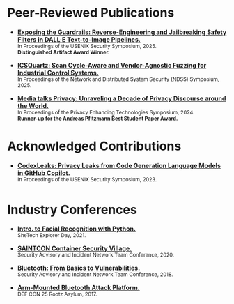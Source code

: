 # Peer-Reviewed Publications

- **[Exposing the Guardrails: Reverse-Engineering and Jailbreaking Safety Filters in DALL·E Text-to-Image Pipelines.](https://www.usenix.org/system/files/conference/usenixsecurity25/sec25cycle1-prepub-746-villa.pdf)** <br>
  <sup>In Proceedings of the USENIX Security Symposium, 2025.<br>**Distinguished Artifact Award Winner.**</sup>

- **[ICSQuartz: Scan Cycle-Aware and Vendor-Agnostic Fuzzing for Industrial Control Systems.](https://www.ndss-symposium.org/wp-content/uploads/2025-795-paper.pdf)** <br>
  <sup>In Proceedings of the Network and Distributed System Security (NDSS) Symposium, 2025.</sup>

- **[Media talks Privacy: Unraveling a Decade of Privacy Discourse around the World.](https://petsymposium.org/popets/2024/popets-2024-0109.pdf)** <br>
  <sup>In Proceedings of the Privacy Enhancing Technologies Symposium, 2024.<br>**Runner-up for the Andreas Pfitzmann Best Student Paper Award.**</sup>

# Acknowledged Contributions

- **[CodexLeaks: Privacy Leaks from Code Generation Language Models in GitHub Copilot.](https://www.usenix.org/system/files/usenixsecurity23-niu.pdf)** <br>
  <sup>In Proceedings of the USENIX Security Symposium, 2023.</sup>

# Industry Conferences

- **[Intro. to Facial Recognition with Python.](https://www.shetechexplorer.com/workshop-utos-artificial-intelligence-and-machine-learning/)** <br>
  <sup>SheTech Explorer Day, 2021.</sup>

- **[SAINTCON Container Security Village.](https://github.com/corbanvilla/saintcon-container-village)** <br>
  <sup>Security Advisory and Incident Network Team Conference, 2020.</sup>

- **[Bluetooth: From Basics to Vulnerabilities.](https://www.youtube.com/watch?v=fAKizRuEQOw)** <br>
  <sup>Security Advisory and Incident Network Team Conference, 2018.</sup>

- **[Arm-Mounted Bluetooth Attack Platform.](https://www.youtube.com/watch?v=4o9nKWI0lXM)** <br>
  <sup>DEF CON 25 Rootz Asylum, 2017.</sup>
